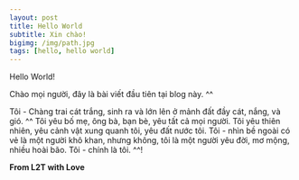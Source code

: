 ```yaml
---
layout: post
title: Hello World
subtitle: Xin chào!
bigimg: /img/path.jpg
tags: [hello, hello world]
---
```


Hello World!

Chào mọi người, đây là bài viết đầu tiên tại blog này. ^^

Tôi - Chàng trai cát trắng, sinh ra và lớn lên ở mảnh đất đầy cát, nắng, và gió. ^^
Tôi yêu bố mẹ, ông bà, bạn bè, yêu tất cả mọi người.
Tôi yêu thiên nhiên, yêu cảnh vật xung quanh tôi, yêu đất nước tôi.
Tôi - nhìn bề ngoài có vẻ là một người khô khan, nhưng không, tôi là một người yêu đời, mơ mộng, nhiều hoài bão. Tôi - chính là tôi. ^^!

**From L2T with Love**